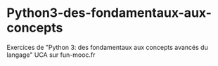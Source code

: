 # Python3-des-fondamentaux-aux-concepts
Exercices de "Python 3: des fondamentaux aux concepts avancés du langage" UCA sur fun-mooc.fr   
